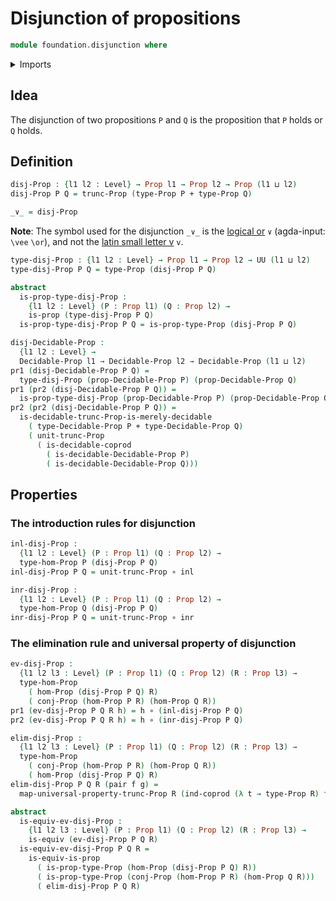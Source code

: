 # Disjunction of propositions

```agda
module foundation.disjunction where
```

<details><summary>Imports</summary>

```agda
open import foundation.conjunction
open import foundation.decidable-types
open import foundation.propositional-truncations

open import foundation-core.coproduct-types
open import foundation-core.decidable-propositions
open import foundation.dependent-pair-types
open import foundation-core.equivalences
open import foundation-core.functions
open import foundation-core.propositions
open import foundation-core.universe-levels
```

</details>

## Idea

The disjunction of two propositions `P` and `Q` is the proposition that `P`
holds or `Q` holds.

## Definition

```agda
disj-Prop : {l1 l2 : Level} → Prop l1 → Prop l2 → Prop (l1 ⊔ l2)
disj-Prop P Q = trunc-Prop (type-Prop P + type-Prop Q)

_∨_ = disj-Prop
```

**Note**: The symbol used for the disjunction `_∨_` is the
[logical or](https://codepoints.net/U+2228) `∨` (agda-input: `\vee` `\or`), and
not the [latin small letter v](https://codepoints.net/U+0076) `v`.

```agda
type-disj-Prop : {l1 l2 : Level} → Prop l1 → Prop l2 → UU (l1 ⊔ l2)
type-disj-Prop P Q = type-Prop (disj-Prop P Q)

abstract
  is-prop-type-disj-Prop :
    {l1 l2 : Level} (P : Prop l1) (Q : Prop l2) →
    is-prop (type-disj-Prop P Q)
  is-prop-type-disj-Prop P Q = is-prop-type-Prop (disj-Prop P Q)

disj-Decidable-Prop :
  {l1 l2 : Level} →
  Decidable-Prop l1 → Decidable-Prop l2 → Decidable-Prop (l1 ⊔ l2)
pr1 (disj-Decidable-Prop P Q) =
  type-disj-Prop (prop-Decidable-Prop P) (prop-Decidable-Prop Q)
pr1 (pr2 (disj-Decidable-Prop P Q)) =
  is-prop-type-disj-Prop (prop-Decidable-Prop P) (prop-Decidable-Prop Q)
pr2 (pr2 (disj-Decidable-Prop P Q)) =
  is-decidable-trunc-Prop-is-merely-decidable
    ( type-Decidable-Prop P + type-Decidable-Prop Q)
    ( unit-trunc-Prop
      ( is-decidable-coprod
        ( is-decidable-Decidable-Prop P)
        ( is-decidable-Decidable-Prop Q)))
```

## Properties

### The introduction rules for disjunction

```agda
inl-disj-Prop :
  {l1 l2 : Level} (P : Prop l1) (Q : Prop l2) →
  type-hom-Prop P (disj-Prop P Q)
inl-disj-Prop P Q = unit-trunc-Prop ∘ inl

inr-disj-Prop :
  {l1 l2 : Level} (P : Prop l1) (Q : Prop l2) →
  type-hom-Prop Q (disj-Prop P Q)
inr-disj-Prop P Q = unit-trunc-Prop ∘ inr
```

### The elimination rule and universal property of disjunction

```agda
ev-disj-Prop :
  {l1 l2 l3 : Level} (P : Prop l1) (Q : Prop l2) (R : Prop l3) →
  type-hom-Prop
    ( hom-Prop (disj-Prop P Q) R)
    ( conj-Prop (hom-Prop P R) (hom-Prop Q R))
pr1 (ev-disj-Prop P Q R h) = h ∘ (inl-disj-Prop P Q)
pr2 (ev-disj-Prop P Q R h) = h ∘ (inr-disj-Prop P Q)

elim-disj-Prop :
  {l1 l2 l3 : Level} (P : Prop l1) (Q : Prop l2) (R : Prop l3) →
  type-hom-Prop
    ( conj-Prop (hom-Prop P R) (hom-Prop Q R))
    ( hom-Prop (disj-Prop P Q) R)
elim-disj-Prop P Q R (pair f g) =
  map-universal-property-trunc-Prop R (ind-coprod (λ t → type-Prop R) f g)

abstract
  is-equiv-ev-disj-Prop :
    {l1 l2 l3 : Level} (P : Prop l1) (Q : Prop l2) (R : Prop l3) →
    is-equiv (ev-disj-Prop P Q R)
  is-equiv-ev-disj-Prop P Q R =
    is-equiv-is-prop
      ( is-prop-type-Prop (hom-Prop (disj-Prop P Q) R))
      ( is-prop-type-Prop (conj-Prop (hom-Prop P R) (hom-Prop Q R)))
      ( elim-disj-Prop P Q R)
```
